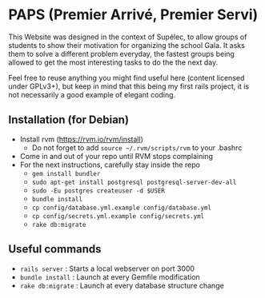 # PAPS (Premier Arrivé, Premier Servi)

This Website was designed in the context of Supélec, to allow groups of students to show their motivation for organizing the school Gala.
It asks them to solve a different problem everyday, the fastest groups being allowed to get the most interesting tasks to do the the next day.

Feel free to reuse anything you might find useful here (content licensed under GPLv3+), but keep in mind that this being my first rails project, it is not necessarily a good example of elegant coding.



## Installation (for Debian)
- Install rvm (https://rvm.io/rvm/install)
  - Do not forget to add `source ~/.rvm/scripts/rvm` to your .bashrc
- Come in and out of your repo until RVM stops complaining
- For the next instructions, carefully stay inside the repo
  - `gem install bundler`
  - `sudo apt-get install postgresql postgresql-server-dev-all`
  - `sudo -Eu postgres createuser -d $USER`
  - `bundle install`
  - `cp config/database.yml.example config/database.yml`
  - `cp config/secrets.yml.example config/secrets.yml`
  - `rake db:migrate`


## Useful commands

- `rails server` : Starts a local webserver on port 3000
- `bundle install` : Launch at every Gemfile modification
- `rake db:migrate` : Launch at every database structure change
